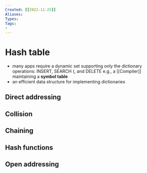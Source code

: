 ```yaml
---
Created: [[2022-11-25]]
Aliases: 
Types: 
Tags: 
- 
---
```

# Hash table
- many apps require a dynamic set supporting only the dictionary operations: 
  INSERT, SEARCH (, and DELETE
  e.g., a [[Compiler]] maintaining a **symbol table**
- an efficient data structure for implementing dictionaries
## Direct addressing
## Collision
## Chaining
## Hash functions
## Open addressing
